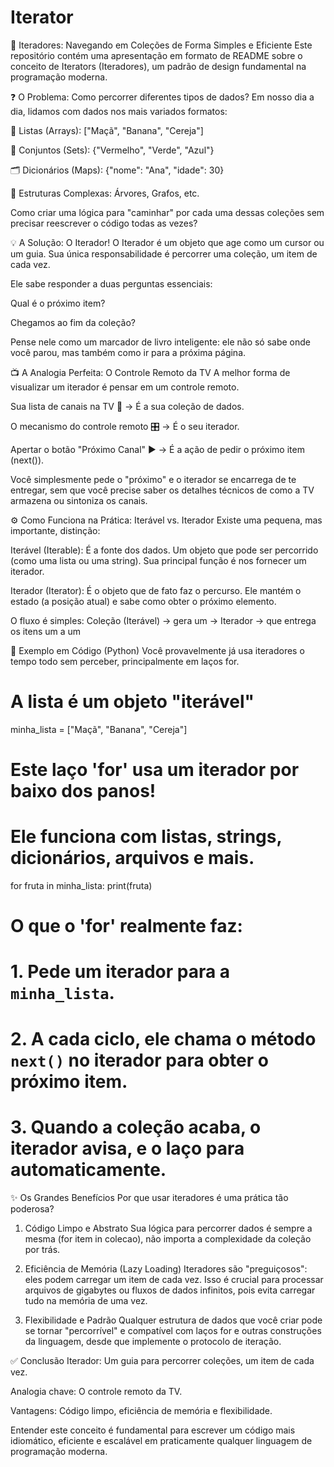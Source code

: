 # Iterator

🧭 Iteradores: Navegando em Coleções de Forma Simples e Eficiente
Este repositório contém uma apresentação em formato de README sobre o conceito de Iterators (Iteradores), um padrão de design fundamental na programação moderna.

❓ O Problema: Como percorrer diferentes tipos de dados?
Em nosso dia a dia, lidamos com dados nos mais variados formatos:

📝 Listas (Arrays): ["Maçã", "Banana", "Cereja"]

🧩 Conjuntos (Sets): {"Vermelho", "Verde", "Azul"}

🗂️ Dicionários (Maps): {"nome": "Ana", "idade": 30}

🌳 Estruturas Complexas: Árvores, Grafos, etc.

Como criar uma lógica para "caminhar" por cada uma dessas coleções sem precisar reescrever o código todas as vezes?

💡 A Solução: O Iterador!
O Iterador é um objeto que age como um cursor ou um guia. Sua única responsabilidade é percorrer uma coleção, um item de cada vez.

Ele sabe responder a duas perguntas essenciais:

Qual é o próximo item?

Chegamos ao fim da coleção?

Pense nele como um marcador de livro inteligente: ele não só sabe onde você parou, mas também como ir para a próxima página.

📺 A Analogia Perfeita: O Controle Remoto da TV
A melhor forma de visualizar um iterador é pensar em um controle remoto.

Sua lista de canais na TV 📡  -> É a sua coleção de dados.

O mecanismo do controle remoto 🎛️ -> É o seu iterador.

Apertar o botão "Próximo Canal" ▶️ -> É a ação de pedir o próximo item (next()).

Você simplesmente pede o "próximo" e o iterador se encarrega de te entregar, sem que você precise saber os detalhes técnicos de como a TV armazena ou sintoniza os canais.

⚙️ Como Funciona na Prática: Iterável vs. Iterador
Existe uma pequena, mas importante, distinção:

Iterável (Iterable): É a fonte dos dados. Um objeto que pode ser percorrido (como uma lista ou uma string). Sua principal função é nos fornecer um iterador.

Iterador (Iterator): É o objeto que de fato faz o percurso. Ele mantém o estado (a posição atual) e sabe como obter o próximo elemento.

O fluxo é simples:
Coleção (Iterável) -> gera um -> Iterador -> que entrega os itens um a um

🐍 Exemplo em Código (Python)
Você provavelmente já usa iteradores o tempo todo sem perceber, principalmente em laços for.

# A lista é um objeto "iterável"
minha_lista = ["Maçã", "Banana", "Cereja"]

# Este laço 'for' usa um iterador por baixo dos panos!
# Ele funciona com listas, strings, dicionários, arquivos e mais.
for fruta in minha_lista:
    print(fruta)

# O que o 'for' realmente faz:
# 1. Pede um iterador para a `minha_lista`.
# 2. A cada ciclo, ele chama o método `next()` no iterador para obter o próximo item.
# 3. Quando a coleção acaba, o iterador avisa, e o laço para automaticamente.

✨ Os Grandes Benefícios
Por que usar iteradores é uma prática tão poderosa?

1. Código Limpo e Abstrato
Sua lógica para percorrer dados é sempre a mesma (for item in colecao), não importa a complexidade da coleção por trás.

2. Eficiência de Memória (Lazy Loading)
Iteradores são "preguiçosos": eles podem carregar um item de cada vez. Isso é crucial para processar arquivos de gigabytes ou fluxos de dados infinitos, pois evita carregar tudo na memória de uma vez.

3. Flexibilidade e Padrão
Qualquer estrutura de dados que você criar pode se tornar "percorrível" e compatível com laços for e outras construções da linguagem, desde que implemente o protocolo de iteração.

✅ Conclusão
Iterador: Um guia para percorrer coleções, um item de cada vez.

Analogia chave: O controle remoto da TV.

Vantagens: Código limpo, eficiência de memória e flexibilidade.

Entender este conceito é fundamental para escrever um código mais idiomático, eficiente e escalável em praticamente qualquer linguagem de programação moderna.

